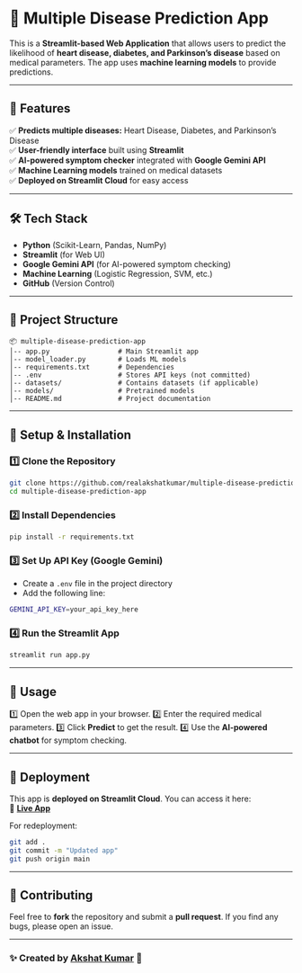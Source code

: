 # 🏥 Multiple Disease Prediction App

This is a **Streamlit-based Web Application** that allows users to predict the likelihood of **heart disease, diabetes, and Parkinson’s disease** based on medical parameters. The app uses **machine learning models** to provide predictions.

---

## 🚀 Features
✅ **Predicts multiple diseases:** Heart Disease, Diabetes, and Parkinson’s Disease  
✅ **User-friendly interface** built using **Streamlit**  
✅ **AI-powered symptom checker** integrated with **Google Gemini API**  
✅ **Machine Learning models** trained on medical datasets  
✅ **Deployed on Streamlit Cloud** for easy access  

---

## 🛠️ Tech Stack
- **Python** (Scikit-Learn, Pandas, NumPy)
- **Streamlit** (for Web UI)
- **Google Gemini API** (for AI-powered symptom checking)
- **Machine Learning** (Logistic Regression, SVM, etc.)
- **GitHub** (Version Control)

---

## 📂 Project Structure
```
📦 multiple-disease-prediction-app
│-- app.py                 # Main Streamlit app
│-- model_loader.py        # Loads ML models
│-- requirements.txt       # Dependencies
│-- .env                   # Stores API keys (not committed)
│-- datasets/              # Contains datasets (if applicable)
│-- models/                # Pretrained models
│-- README.md              # Project documentation
```

---

## 🔧 Setup & Installation
### 1️⃣ Clone the Repository
```bash
git clone https://github.com/realakshatkumar/multiple-disease-prediction-app.git
cd multiple-disease-prediction-app
```

### 2️⃣ Install Dependencies
```bash
pip install -r requirements.txt
```

### 3️⃣ Set Up API Key (Google Gemini)
- Create a `.env` file in the project directory
- Add the following line:
```bash
GEMINI_API_KEY=your_api_key_here
```

### 4️⃣ Run the Streamlit App
```bash
streamlit run app.py
```

---

## 🎯 Usage
1️⃣ Open the web app in your browser.
2️⃣ Enter the required medical parameters.
3️⃣ Click **Predict** to get the result.
4️⃣ Use the **AI-powered chatbot** for symptom checking.

---

## 🚀 Deployment
This app is **deployed on Streamlit Cloud**. You can access it here:  
🔗 **[Live App](https://multiple-disease-prediction-app.streamlit.app/)**

For redeployment:
```bash
git add .
git commit -m "Updated app"
git push origin main
```

---

## 🤝 Contributing
Feel free to **fork** the repository and submit a **pull request**. If you find any bugs, please open an issue.

---

### ✨ Created by [Akshat Kumar](https://github.com/realakshatkumar) 🚀

